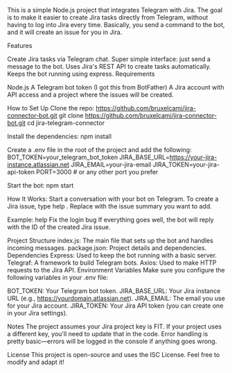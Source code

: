This is a simple Node.js project that integrates Telegram with Jira. The goal is to make it easier to create Jira tasks directly from Telegram, without having to log into Jira every time. Basically, you send a command to the bot, and it will create an issue for you in Jira.

Features

Create Jira tasks via Telegram chat.
Super simple interface: just send a message to the bot.
Uses Jira's REST API to create tasks automatically.
Keeps the bot running using express.
Requirements

Node.js 
A Telegram bot token (I got this from BotFather)
A Jira account with API access and a project where the issues will be created.

How to Set Up
Clone the repo:  https://github.com/bruxelcami/jira-connector-bot.git
git clone https://github.com/bruxelcami/jira-connector-bot.git
cd jira-telegram-connector

Install the dependencies:
npm install

Create a .env file in the root of the project and add the following:
BOT_TOKEN=your_telegram_bot_token
JIRA_BASE_URL=https://your-jira-instance.atlassian.net
JIRA_EMAIL=your-jira-email
JIRA_TOKEN=your-jira-api-token
PORT=3000 # or any other port you prefer

Start the bot:
npm start

How It Works:
Start a conversation with your bot on Telegram. To create a Jira issue, type help <description>. Replace <description> with the issue summary you want to add.

Example:
help Fix the login bug
If everything goes well, the bot will reply with the ID of the created Jira issue.

Project Structure
index.js: The main file that sets up the bot and handles incoming messages.
package.json: Project details and dependencies.
Dependencies
Express: Used to keep the bot running with a basic server.
Telegraf: A framework to build Telegram bots.
Axios: Used to make HTTP requests to the Jira API.
Environment Variables
Make sure you configure the following variables in your .env file:

BOT_TOKEN: Your Telegram bot token.
JIRA_BASE_URL: Your Jira instance URL (e.g., https://yourdomain.atlassian.net).
JIRA_EMAIL: The email you use for your Jira account.
JIRA_TOKEN: Your Jira API token (you can create one in your Jira settings).

Notes
The project assumes your Jira project key is FIT. If your project uses a different key, you'll need to update that in the code.
Error handling is pretty basic—errors will be logged in the console if anything goes wrong.

License
This project is open-source and uses the ISC License. Feel free to modify and adapt it!

